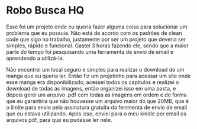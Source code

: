 # Robo Busca HQ

Esse foi um projeto onde eu queria fazer alguma coisa para solucionar um problema que eu possuia. Não está de acordo com os padrões de clean code que sigo no trabalho, justamente por ser um projeto que deveria ser simples, rápido e funcional. Gastei 3 horas fazendo ele, sendo que a maior parte do tempo foi pesquisando uma ferramenta de envio de email e aprendendo a utilizá-la. 

Não encontrei um local seguro e simples para realizar o download de um manga que eu queria ler. Então fiz um projetinho para acessar um site onde esse manga era disponibilizado, acessei todos os capítulos e realizei o download de todas as imagens, então organizei isso em uma pasta, e depois gerei um arquivo .pdf com todas as imagens em ordem e de forma que eu garantiria que não houvesse um arquivo maior do que 20MB, que é o limite para envio pela assinatura gratuita da ferrmenta de envio de email que eu estava utilizando. Após isso, enviei para o meu kindle por email os arquivos pdf, para que eu pudesse ler nele.

